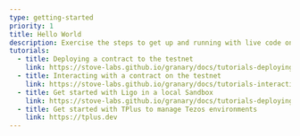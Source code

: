 ```yaml
---
type: getting-started
priority: 1
title: Hello World
description: Exercise the steps to get up and running with live code on the Tezos test network
tutorials:
  - title: Deploying a contract to the testnet
    link: https://stove-labs.github.io/granary/docs/tutorials-deploying-a-tezos-smart-contract-to-alphanet
  - title: Interacting with a contract on the testnet
    link: https://stove-labs.github.io/granary/docs/tutorials-interacting-with-a-tezos-smart-contract
  - title: Get started with Ligo in a local Sandbox
    link: https://stove-labs.github.io/granary/docs/tutorials-deploying-ligo-taco-to-sandbox
  - title: Get started with TPlus to manage Tezos environments
    link: https://tplus.dev
---
```

